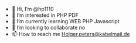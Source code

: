 - 👋 Hi, I’m @hp1110
- 👀 I’m interested in PHP PDF
- 🌱 I’m currently learning WEB PHP Javascript
- 💞️ I’m looking to collaborate no
- 📫 How to reach me Holger.peters@kabelmail.de
<!---
hp1110/hp1110 is a ✨ special ✨ repository because its `README.md` (this file) appears on your GitHub profile.
You can click the Preview link to take a look at your changes.
--->
